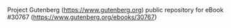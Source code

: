 Project Gutenberg (https://www.gutenberg.org) public repository for eBook #30767 (https://www.gutenberg.org/ebooks/30767)
